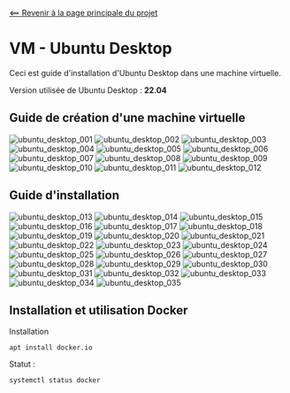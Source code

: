 <a name="top"></a>

[<== Revenir à la page principale du projet](../../)

# VM - Ubuntu Desktop

Ceci est guide d'installation d'Ubuntu Desktop dans une machine virtuelle.

Version utilisée de Ubuntu Desktop : **22.04**

## Guide de création d'une machine virtuelle

![ubuntu_desktop_001](images/bonus_1/004_ubuntu_desktop_22-04/ubuntu_desktop_22-04_001.png)
![ubuntu_desktop_002](images/bonus_1/004_ubuntu_desktop_22-04/ubuntu_desktop_22-04_002.png)
![ubuntu_desktop_003](images/bonus_1/004_ubuntu_desktop_22-04/ubuntu_desktop_22-04_003.png)
![ubuntu_desktop_004](images/bonus_1/004_ubuntu_desktop_22-04/ubuntu_desktop_22-04_004.png)
![ubuntu_desktop_005](images/bonus_1/004_ubuntu_desktop_22-04/ubuntu_desktop_22-04_005.png)
![ubuntu_desktop_006](images/bonus_1/004_ubuntu_desktop_22-04/ubuntu_desktop_22-04_006.png)
![ubuntu_desktop_007](images/bonus_1/004_ubuntu_desktop_22-04/ubuntu_desktop_22-04_007.png)
![ubuntu_desktop_008](images/bonus_1/004_ubuntu_desktop_22-04/ubuntu_desktop_22-04_008.png)
![ubuntu_desktop_009](images/bonus_1/004_ubuntu_desktop_22-04/ubuntu_desktop_22-04_009.png)
![ubuntu_desktop_010](images/bonus_1/004_ubuntu_desktop_22-04/ubuntu_desktop_22-04_010.png)
![ubuntu_desktop_011](images/bonus_1/004_ubuntu_desktop_22-04/ubuntu_desktop_22-04_011.png)
![ubuntu_desktop_012](images/bonus_1/004_ubuntu_desktop_22-04/ubuntu_desktop_22-04_012.png)

## Guide d'installation

![ubuntu_desktop_013](images/bonus_1/004_ubuntu_desktop_22-04/ubuntu_desktop_22-04_013.png)
![ubuntu_desktop_014](images/bonus_1/004_ubuntu_desktop_22-04/ubuntu_desktop_22-04_014.png)
![ubuntu_desktop_015](images/bonus_1/004_ubuntu_desktop_22-04/ubuntu_desktop_22-04_015.png)
![ubuntu_desktop_016](images/bonus_1/004_ubuntu_desktop_22-04/ubuntu_desktop_22-04_016.png)
![ubuntu_desktop_017](images/bonus_1/004_ubuntu_desktop_22-04/ubuntu_desktop_22-04_017.png)
![ubuntu_desktop_018](images/bonus_1/004_ubuntu_desktop_22-04/ubuntu_desktop_22-04_018.png)
![ubuntu_desktop_019](images/bonus_1/004_ubuntu_desktop_22-04/ubuntu_desktop_22-04_019.png)
![ubuntu_desktop_020](images/bonus_1/004_ubuntu_desktop_22-04/ubuntu_desktop_22-04_020.png)
![ubuntu_desktop_021](images/bonus_1/004_ubuntu_desktop_22-04/ubuntu_desktop_22-04_021.png)
![ubuntu_desktop_022](images/bonus_1/004_ubuntu_desktop_22-04/ubuntu_desktop_22-04_022.png)
![ubuntu_desktop_023](images/bonus_1/004_ubuntu_desktop_22-04/ubuntu_desktop_22-04_023.png)
![ubuntu_desktop_024](images/bonus_1/004_ubuntu_desktop_22-04/ubuntu_desktop_22-04_024.png)
![ubuntu_desktop_025](images/bonus_1/004_ubuntu_desktop_22-04/ubuntu_desktop_22-04_025.png)
![ubuntu_desktop_026](images/bonus_1/004_ubuntu_desktop_22-04/ubuntu_desktop_22-04_026.png)
![ubuntu_desktop_027](images/bonus_1/004_ubuntu_desktop_22-04/ubuntu_desktop_22-04_027.png)
![ubuntu_desktop_028](images/bonus_1/004_ubuntu_desktop_22-04/ubuntu_desktop_22-04_028.png)
![ubuntu_desktop_029](images/bonus_1/004_ubuntu_desktop_22-04/ubuntu_desktop_22-04_029.png)
![ubuntu_desktop_030](images/bonus_1/004_ubuntu_desktop_22-04/ubuntu_desktop_22-04_030.png)
![ubuntu_desktop_031](images/bonus_1/004_ubuntu_desktop_22-04/ubuntu_desktop_22-04_031.png)
![ubuntu_desktop_032](images/bonus_1/004_ubuntu_desktop_22-04/ubuntu_desktop_22-04_032.png)
![ubuntu_desktop_033](images/bonus_1/004_ubuntu_desktop_22-04/ubuntu_desktop_22-04_033.png)
![ubuntu_desktop_034](images/bonus_1/004_ubuntu_desktop_22-04/ubuntu_desktop_22-04_034.png)
![ubuntu_desktop_035](images/bonus_1/004_ubuntu_desktop_22-04/ubuntu_desktop_22-04_035.png)

## Installation et utilisation Docker

Installation

```
apt install docker.io
```

Statut :

```
systemctl status docker
```